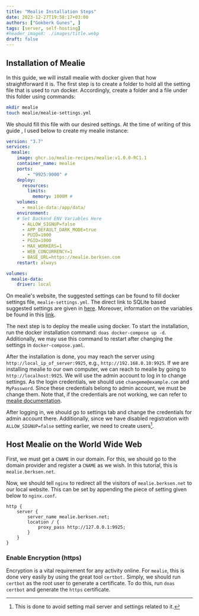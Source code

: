 ```yaml
---
title: "Mealie Installation Steps"
date: 2023-12-27T19:58:17+03:00
authors: ["Gokberk Gunes", ]
tags: [server, self-hosting]
#header_imageX: ./images/title.webp
draft: false
---
```


## Installation of Mealie
In this guide, we will install mealie with docker given that how
straightforward it is. The first step is to create  a folder to hold all the
setting file that is used to run docker. Accordingly, create a folder and
a file under this folder using commands:
```sh
mkdir mealie
touch mealie/mealie-settings.yml
```

We should fill this file with our desired settings. At the time of writing of
this guide , I used below to create my mealie instance:
```yaml
version: "3.7"
services:
  mealie:
    image: ghcr.io/mealie-recipes/mealie:v1.0.0-RC1.1
    container_name: mealie
    ports:
        - "9925:9000" #
    deploy:
      resources:
        limits:
          memory: 1000M #
    volumes:
      - mealie-data:/app/data/
    environment:
    # Set Backend ENV Variables Here
      - ALLOW_SIGNUP=false
      - APP_DEFAULT_DARK_MODE=true
      - PUID=1000
      - PGID=1000
      - MAX_WORKERS=1
      - WEB_CONCURRENCY=1
      - BASE_URL=https://mealie.berksen.com
    restart: always

volumes:
  mealie-data:
    driver: local
```
On mealie's website, the suggested settings can be found to fill docker settings file, `mealie-settings.yml`. The direct link to SQLite based suggested settings are given in [here](https://nightly.mealie.io/documentation/getting-started/installation/sqlite).
Moreover, information on the variables be found in this
[link](https://nightly.mealie.io/documentation/getting-started/installation/backend-config).


The next step is to deploy the mealie using docker. To start the installation,
run the docker installation command: `doas docker-compose up -d`. Additionally,
we may use this command to restart after changing the settings in
`docker-compose.yaml`.

After the installation is done, you may reach the server using
`http://local_ip_of_server:9925`, e.g., `http://192.168.0.10:9925`. If we are
installing mealie to our own computer, we can reach to mealie by going to
`http://localhost:9925`. We will use the admin account to log in to change
settings. As the login credentials, we should use `changeme@example.com` and
`MyPassword`. Since these credentials belong to admin account, we must be
change them. Note that, if the credentials are not working, we can refer to
[mealie
documentation](https://nightly.mealie.io/documentation/getting-started/installation/installation-checklist/].).

After logging in, we should go to settings tab and change the credentials for
admin account there. Additionally, since we have disabled registration with
`ALLOW_SIGNUP=false` setting earlier, we need to create users[^1].

## Host Mealie on the World Wide Web
First, we must get a `CNAME` in our domain. For this, we should go to the
domain provider and register a `CNAME` as we wish. In this tutorial, this is
`mealie.berksen.net`.

Now, we should tell `nginx` to redirect all the visitors of
`mealie.berksen.net` to our local website. This can be set by appending the
piece of setting given below to `nginx.conf`.
```nginx
http {
	server {
		server_name mealie.berksen.net;
		location / {
			proxy_pass http://127.0.0.1:9925;
		}
	}
}
```

### Enable Encryption (https)
Encryption is a vital requirement for any activity online. For `mealie`, this is
done very easily by using the great tool `certbot.` Simply, we should run `certbot` as
the root user to generate a certificate. To do this, run `doas certbot` and
generate the `https` certificate.


[^1]: This is done to avoid setting mail server and settings related to it.
